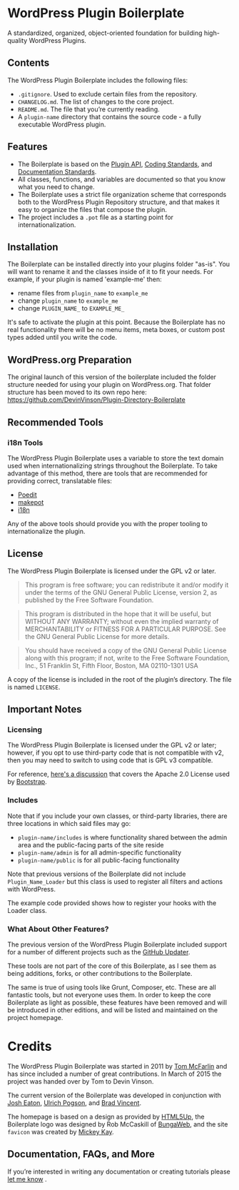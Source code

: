 # WordPress Plugin Boilerplate

A standardized, organized, object-oriented foundation for building high-quality WordPress Plugins.

## Contents

The WordPress Plugin Boilerplate includes the following files:

* `.gitignore`. Used to exclude certain files from the repository.
* `CHANGELOG.md`. The list of changes to the core project.
* `README.md`. The file that you’re currently reading.
* A `plugin-name` directory that contains the source code - a fully executable WordPress plugin.

## Features

* The Boilerplate is based on the [Plugin API](http://codex.wordpress.org/Plugin_API), [Coding Standards](http://codex.wordpress.org/WordPress_Coding_Standards), and [Documentation Standards](https://make.wordpress.org/core/handbook/best-practices/inline-documentation-standards/php/).
* All classes, functions, and variables are documented so that you know what you need to change.
* The Boilerplate uses a strict file organization scheme that corresponds both to the WordPress Plugin Repository structure, and that makes it easy to organize the files that compose the plugin.
* The project includes a `.pot` file as a starting point for internationalization.

## Installation

The Boilerplate can be installed directly into your plugins folder "as-is". You will want to rename it and the classes inside of it to fit your needs. For example, if your plugin is named 'example-me' then:

* rename files from `plugin_name` to `example_me`
* change `plugin_name` to `example_me`
* change `PLUGIN_NAME_` to `EXAMPLE_ME_`

It's safe to activate the plugin at this point. Because the Boilerplate has no real functionality there will be no menu items, meta boxes, or custom post types added until you write the code.

## WordPress.org Preparation

The original launch of this version of the boilerplate included the folder structure needed for using your plugin on WordPress.org. That folder structure has been moved to its own repo here: https://github.com/DevinVinson/Plugin-Directory-Boilerplate

## Recommended Tools

### i18n Tools

The WordPress Plugin Boilerplate uses a variable to store the text domain used when internationalizing strings throughout the Boilerplate. To take advantage of this method, there are tools that are recommended for providing correct, translatable files:

* [Poedit](http://www.poedit.net/)
* [makepot](http://i18n.svn.wordpress.org/tools/trunk/)
* [i18n](https://github.com/grappler/i18n)

Any of the above tools should provide you with the proper tooling to internationalize the plugin.

## License

The WordPress Plugin Boilerplate is licensed under the GPL v2 or later.

> This program is free software; you can redistribute it and/or modify it under the terms of the GNU General Public License, version 2, as published by the Free Software Foundation.

> This program is distributed in the hope that it will be useful, but WITHOUT ANY WARRANTY; without even the implied warranty of MERCHANTABILITY or FITNESS FOR A PARTICULAR PURPOSE. See the GNU General Public License for more details.

> You should have received a copy of the GNU General Public License along with this program; if not, write to the Free Software Foundation, Inc., 51 Franklin St, Fifth Floor, Boston, MA 02110-1301 USA

A copy of the license is included in the root of the plugin’s directory. The file is named `LICENSE`.

## Important Notes

### Licensing

The WordPress Plugin Boilerplate is licensed under the GPL v2 or later; however, if you opt to use third-party code that is not compatible with v2, then you may need to switch to using code that is GPL v3 compatible.

For reference, [here's a discussion](http://make.wordpress.org/themes/2013/03/04/licensing-note-apache-and-gpl/) that covers the Apache 2.0 License used by [Bootstrap](http://twitter.github.io/bootstrap/).

### Includes

Note that if you include your own classes, or third-party libraries, there are three locations in which said files may go:

* `plugin-name/includes` is where functionality shared between the admin area and the public-facing parts of the site reside
* `plugin-name/admin` is for all admin-specific functionality
* `plugin-name/public` is for all public-facing functionality

Note that previous versions of the Boilerplate did not include `Plugin_Name_Loader` but this class is used to register all filters and actions with WordPress.

The example code provided shows how to register your hooks with the Loader class.

### What About Other Features?

The previous version of the WordPress Plugin Boilerplate included support for a number of different projects such as the [GitHub Updater](https://github.com/afragen/github-updater).

These tools are not part of the core of this Boilerplate, as I see them as being additions, forks, or other contributions to the Boilerplate.

The same is true of using tools like Grunt, Composer, etc. These are all fantastic tools, but not everyone uses them. In order to  keep the core Boilerplate as light as possible, these features have been removed and will be introduced in other editions, and will be listed and maintained on the project homepage.

# Credits

The WordPress Plugin Boilerplate was started in 2011 by [Tom McFarlin](http://twitter.com/tommcfarlin/) and has since included a number of great contributions. In March of 2015 the project was handed over by Tom to Devin Vinson.

The current version of the Boilerplate was developed in conjunction with [Josh Eaton](https://twitter.com/jjeaton), [Ulrich Pogson](https://twitter.com/grapplerulrich), and [Brad Vincent](https://twitter.com/themergency).

The homepage is based on a design as provided by [HTML5Up](http://html5up.net), the Boilerplate logo was designed by Rob McCaskill of [BungaWeb](http://bungaweb.com), and the site `favicon` was created by [Mickey Kay](https://twitter.com/McGuive7).

## Documentation, FAQs, and More

If you’re interested in writing any documentation or creating tutorials please [let me know](http://devinvinson.com/contact/) .
